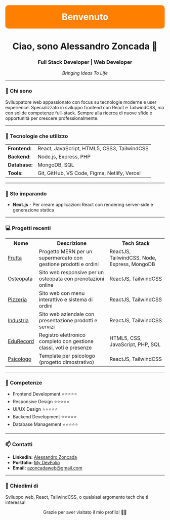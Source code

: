 <!-- Orange Banner at top -->
<div style="background-color: #FF7F00; padding: 20px; border-radius: 10px; margin-bottom: 20px;">
  <div align="center">
    <h1 style="color: white; margin: 0;">Benvenuto</h1>
  </div>
</div>

<!-- Header with greeting and animated text -->
<div align="center">
  <h1>Ciao, sono Alessandro Zoncada 👋</h1>
  <h3>Full Stack Developer | Web Developer </h3>
  <p><em>Bringing Ideas To Life</em></p>
</div>

<hr>

<!-- About Me Section -->
<div>
  <h3>🚀 Chi sono</h3>
  <p>
    Sviluppatore web appassionato con focus su tecnologie moderne e user experience.
    Specializzato in sviluppo frontend con React e TailwindCSS, ma con solide competenze full-stack.
    Sempre alla ricerca di nuove sfide e opportunità per crescere professionalmente.
  </p>
</div>

<hr>

<!-- Current Tech Stack -->
<div>
  <h3>🔭 Tecnologie che utilizzo</h3>
  <table>
    <tr>
      <td><strong>Frontend:</strong></td>
      <td>React, JavaScript, HTML5, CSS3, TailwindCSS</td>
    </tr>
    <tr>
      <td><strong>Backend:</strong></td>
      <td>Node.js, Express, PHP</td>
    </tr>
    <tr>
      <td><strong>Database:</strong></td>
      <td>MongoDB, SQL</td>
    </tr>
    <tr>
      <td><strong>Tools:</strong></td>
      <td>Git, GitHub, VS Code, Figma, Netlify, Vercel</td>
    </tr>
  </table>
</div>

<hr>

<!-- Currently Learning -->
<div>
  <h3>🌱 Sto imparando</h3>
  <ul>
    <li><strong>Next.js</strong> - Per creare applicazioni React con rendering server-side e generazione statica</li>
  </ul>
</div>

<hr>

<!-- Projects Section -->
<div>
  <h3>💻 Progetti recenti</h3>
  <table>
    <tr>
      <th>Nome</th>
      <th>Descrizione</th>
      <th>Tech Stack</th>
    </tr>
    <tr>
      <td><a href="https://brokezzz.github.io/myDevFolio/">Frutta</a></td>
      <td>Progetto MERN per un supermercato con gestione prodotti e ordini</td>
      <td>ReactJS, TailwindCSS, Node, Express, MongoDB</td>
    </tr>
    <tr>
      <td><a href="https://brokezzz.github.io/myDevFolio/luca-savioli">Osteopata</a></td>
      <td>Sito web responsive per un osteopata con prenotazioni online</td>
      <td>ReactJS, TailwindCSS</td>
    </tr>
    <tr>
      <td><a href="https://brokezzz.github.io/myDevFolio/cepizzaperte">Pizzeria</a></td>
      <td>Sito web con menu interattivo e sistema di ordini</td>
      <td>ReactJS, TailwindCSS</td>
    </tr>
    <tr>
      <td><a href="https://brokezzz.github.io/myDevFolio/fasaf">Industria</a></td>
      <td>Sito web aziendale con presentazione prodotti e servizi</td>
      <td>ReactJS, TailwindCSS</td>
    </tr>
    <tr>
      <td><a href="https://brokezzz.github.io/myDevFolio/edurecord">EduRecord</a></td>
      <td>Registro elettronico completo con gestione classi, voti e presenze</td>
      <td>HTML5, CSS, JavaScript, PHP, SQL</td>
    </tr>
    <tr>
      <td><a href="https://brokezzz.github.io/myDevFolio/Psychologist">Psicologo</a></td>
      <td>Template per psicologo (progetto dimostrativo)</td>
      <td>ReactJS, TailwindCSS</td>
    </tr>
  </table>
</div>

<hr>

<!-- Skills Progress -->
<div>
  <h3>🔧 Competenze</h3>
  <ul>
    <li>Frontend Development ⭐⭐⭐⭐⭐</li>
    <li>Responsive Design ⭐⭐⭐⭐⭐</li>
    <li>UI/UX Design ⭐⭐⭐⭐⭐</li>
    <li>Backend Development ⭐⭐⭐⭐⭐</li>
    <li>Database Management ⭐⭐⭐⭐⭐</li>
  </ul>
</div>

<hr>

<!-- Contact Information -->
<div>
  <h3>📫 Contatti</h3>
  <ul>
    <li><strong>LinkedIn:</strong> <a href="https://www.linkedin.com/in/alessandro-zoncada-b80795284/">Alessandro Zoncada</a></li>
    <li><strong>Portfolio:</strong> <a href="https://brokezzz.github.io/myDevFolio/">My DevFolio</a></li>
    <li><strong>Email:</strong> <a href="mailto:azoncadaweb@gmail.com">azoncadaweb@gmail.com</a></li>
  </ul>
</div>

<hr>

<!-- Ask Me About Section -->
<div>
  <h3>💬 Chiedimi di</h3>
  <p>
    Sviluppo web, React, TailwindCSS, o qualsiasi argomento tech che ti interessa!
  </p>
</div>

<div align="center">
  <p>Grazie per aver visitato il mio profilo! 👨‍💻</p>
</div>
